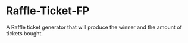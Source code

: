 # Raffle-Ticket-FP
A Raffle ticket generator that will produce the winner and the amount of tickets bought.
